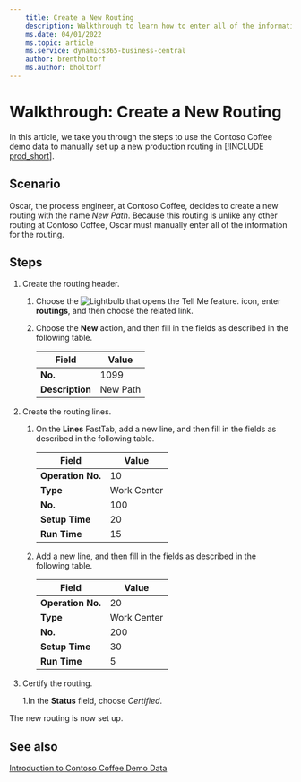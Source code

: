 ```yaml
---
    title: Create a New Routing 
    description: Walkthrough to learn how to enter all of the information for a new routing manually in Business Central.
    ms.date: 04/01/2022
    ms.topic: article
    ms.service: dynamics365-business-central
    author: brentholtorf
    ms.author: bholtorf
---
```

# Walkthrough: Create a New Routing

In this article, we take you through the steps to use the Contoso Coffee demo data to manually set up a new production routing in [!INCLUDE [prod_short](../../includes/prod_short.md)].  

## Scenario

Oscar, the process engineer, at Contoso Coffee, decides to create a new routing with the name *New Path*. Because this routing is unlike any other routing at Contoso Coffee, Oscar must manually enter all of the information for the routing.  

## Steps

1. Create the routing header.  

    1. Choose the ![Lightbulb that opens the Tell Me feature.](../../media/ui-search/search_small.png "Tell me what you want to do") icon, enter **routings**, and then choose the related link.  

    2. Choose the **New** action, and then fill in the fields as described in the following table.  

        |Field  |Value  |
        |---------|---------|
        |**No.** |1099|
        |**Description** |New Path|
2. Create the routing lines.

    1. On the **Lines** FastTab, add a new line, and then fill in the fields as described in the following table.  

        |Field  |Value  |
        |---------|---------|
        |**Operation No.** |10|
        |**Type** |Work Center|
        |**No.** |100|
        |**Setup Time** |20|
        |**Run Time** |15|

    2. Add a new line, and then fill in the fields as described in the following table.  

        |Field  |Value  |
        |---------|---------|
        |**Operation No.** |20|
        |**Type** |Work Center|
        |**No.** |200|
        |**Setup Time** |30|
        |**Run Time** |5|
3. Certify the routing.

    1.In the **Status** field, choose *Certified*.  

The new routing is now set up.  

## See also

[Introduction to Contoso Coffee Demo Data](../contoso-coffee-intro.md)  
